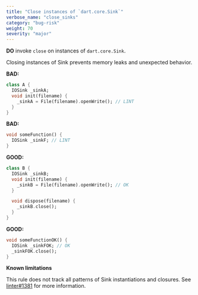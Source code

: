 ```yaml
---
title: "Close instances of `dart.core.Sink`"
verbose_name: "close_sinks"
category: "bug-risk"
weight: 70
severity: "major"
---
```

**DO** invoke `close` on instances of `dart.core.Sink`.

Closing instances of Sink prevents memory leaks and unexpected behavior.

**BAD:**
```dart
class A {
  IOSink _sinkA;
  void init(filename) {
    _sinkA = File(filename).openWrite(); // LINT
  }
}
```

**BAD:**
```dart
void someFunction() {
  IOSink _sinkF; // LINT
}
```

**GOOD:**
```dart
class B {
  IOSink _sinkB;
  void init(filename) {
    _sinkB = File(filename).openWrite(); // OK
  }

  void dispose(filename) {
    _sinkB.close();
  }
}
```

**GOOD:**
```dart
void someFunctionOK() {
  IOSink _sinkFOK; // OK
  _sinkFOK.close();
}
```

**Known limitations**

This rule does not track all patterns of Sink instantiations and
closures. See [linter#1381](https://github.com/dart-lang/linter/issues/1381)
for more information.


